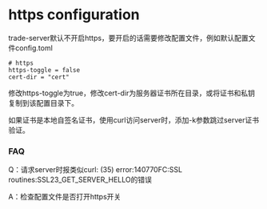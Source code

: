 # https configuration
trade-server默认不开启https，要开启的话需要修改配置文件，例如默认配置文件config.toml

```
# https
https-toggle = false
cert-dir = "cert"
```

修改https-toggle为true，修改cert-dir为服务器证书所在目录，或将证书和私钥复制到该配置目录下。

如果证书是本地自签名证书，使用curl访问server时，添加-k参数跳过server证书验证。

### FAQ

Q：请求server时报类似curl: (35) error:140770FC:SSL routines:SSL23_GET_SERVER_HELLO的错误

A：检查配置文件是否打开https开关



